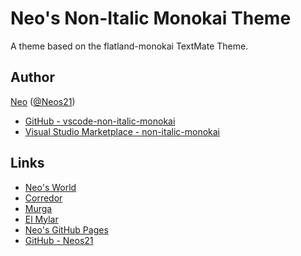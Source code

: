 # Neo's Non-Italic Monokai Theme

A theme based on the flatland-monokai TextMate Theme.


## Author

[Neo](http://neo.s21.xrea.com/) ([@Neos21](https://twitter.com/Neos21))

- [GitHub - vscode-non-italic-monokai](https://github.com/Neos21/vscode-non-italic-monokai)
- [Visual Studio Marketplace - non-italic-monokai](https://marketplace.visualstudio.com/items?itemName=Neos21.non-italic-monokai)


## Links

- [Neo's World](http://neo.s21.xrea.com/)
- [Corredor](http://neos21.hatenablog.com/)
- [Murga](http://neos21.hatenablog.jp/)
- [El Mylar](http://neos21.hateblo.jp/)
- [Neo's GitHub Pages](https://neos21.github.io/)
- [GitHub - Neos21](https://github.com/Neos21/)

